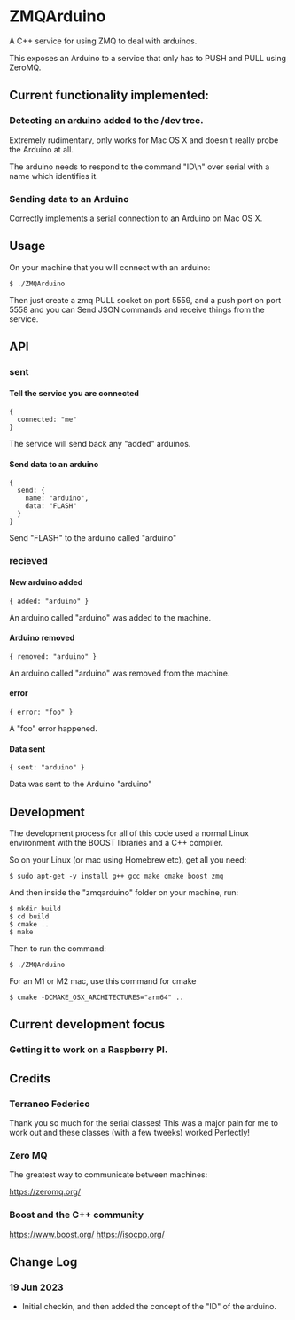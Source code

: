 # ZMQArduino

A C++ service for using ZMQ to deal with arduinos.

This exposes an Arduino to a service that only has to PUSH and PULL using ZeroMQ.

## Current functionality implemented:

### Detecting an arduino added to the /dev tree.

Extremely rudimentary, only works for Mac OS X and doesn't really probe the Arduino at all.

The arduino needs to respond to the command "ID\n" over serial with a name which identifies it.

### Sending data to an Arduino

Correctly implements a serial connection to an Arduino on Mac OS X.

## Usage

On your machine that you will connect with an arduino:

```
$ ./ZMQArduino
```

Then just create a zmq PULL socket on port 5559, and a push port on port 5558 and you can Send JSON
commands and receive things from the service.

## API

### sent

#### Tell the service you are connected

```
{ 
  connected: "me"
}
```

The service will send back any "added" arduinos.

#### Send data to an arduino

```
{ 
  send: { 
    name: "arduino", 
    data: "FLASH" 
  } 
}
```

Send "FLASH" to the arduino called "arduino"

### recieved

#### New arduino added

```
{ added: "arduino" }
```
  
An arduino called "arduino" was added to the machine.

#### Arduino removed

```
{ removed: "arduino" }
```
  
An arduino called "arduino" was removed from the machine.

#### error

```
{ error: "foo" }
```
  
A "foo" error happened.

#### Data sent

```
{ sent: "arduino" }
```
  
Data was sent to the Arduino "arduino" 

## Development

The development process for all of this code used a normal Linux environment with the BOOST
libraries and a C++ compiler.

So on your Linux (or mac using Homebrew etc), get all you need:

```
$ sudo apt-get -y install g++ gcc make cmake boost zmq
```

And then inside the "zmqarduino" folder on your machine, run:

```
$ mkdir build
$ cd build
$ cmake ..
$ make
```

Then to run the command:

```
$ ./ZMQArduino
```

For an M1 or M2 mac, use this command for cmake

```
$ cmake -DCMAKE_OSX_ARCHITECTURES="arm64" ..
```

## Current development focus

### Getting it to work on a Raspberry PI.

## Credits

### Terraneo Federico

Thank you so much for the serial classes! This was a major pain for me to work out and
these classes (with a few tweeks) worked Perfectly!

### Zero MQ

The greatest way to communicate between machines:

https://zeromq.org/

### Boost and the C++ community

https://www.boost.org/
https://isocpp.org/

## Change Log

### 19 Jun 2023
- Initial checkin, and then added the concept of the "ID" of the arduino.

